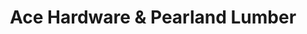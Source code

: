 ---
title: "Ace Hardware & Pearland Lumber"
url: /pearland/ace-hardware-and-pearland-lumber/
shop: doityourself
---